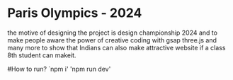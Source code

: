 # Paris Olympics - 2024
 the motive of designing the project is design championship 2024 and to make people aware the power of creative coding with gsap three.js and many more to show that Indians can also make attractive website if a class 8th student can makeit.

#How to run?
`npm i'
'npm run dev'
